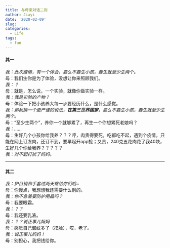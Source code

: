 ```yaml
---
title: 与母亲对话二则
author: Jiayi
date: '2020-02-09'
slug: 
categories:
  - Life
tags:
  - fun
---
```


#### 其一  
_我：此次疫情，有一个体会，要么不要生小孩，要生就至少生两个。_  
母：我们生你是为了体验，没想让你来照顾我们。  
_我：？_  
母：就是，怎么说，一个实验，就像你做实验一样。  
_我：我是实验的产物？_  
母：体验一下把小孩养大每一步要经历什么，是什么感觉。  
_我：那我换一个更严谨的说法，**在第三世界国家**，要么不要生小孩，要生就至少生两个。_  
母：“至少生两个”，养你一个就够累了，再生一个你想累死老娘吗？  
_我：……_  
母：生好几个小孩你给我养？？？哼，肉贵得要死，吃都吃不起，遇到个疫情，只能在网上订冻肉，还订不到，要早起开app抢；又贵，240克五花肉花了我40块，生好几个你给我养？？？？？  
_我：对不起打扰了妈妈。_  

------
#### 其二  
_我：护目镜和手套过两天寄给你们哈~_  
母：你慢点，我想想我还需要什么别的。  
_我：你不急着要防护用品吗？_  
母：我要眼霜。  
_我：？？_  
母：我还要乳液。  
_我：？？说正事儿妈妈_   
母：感觉自己皱纹多了（摸脸），哎，老了。  
_我：说正事儿妈妈！_   
母：别担心，我把钱给你。  


